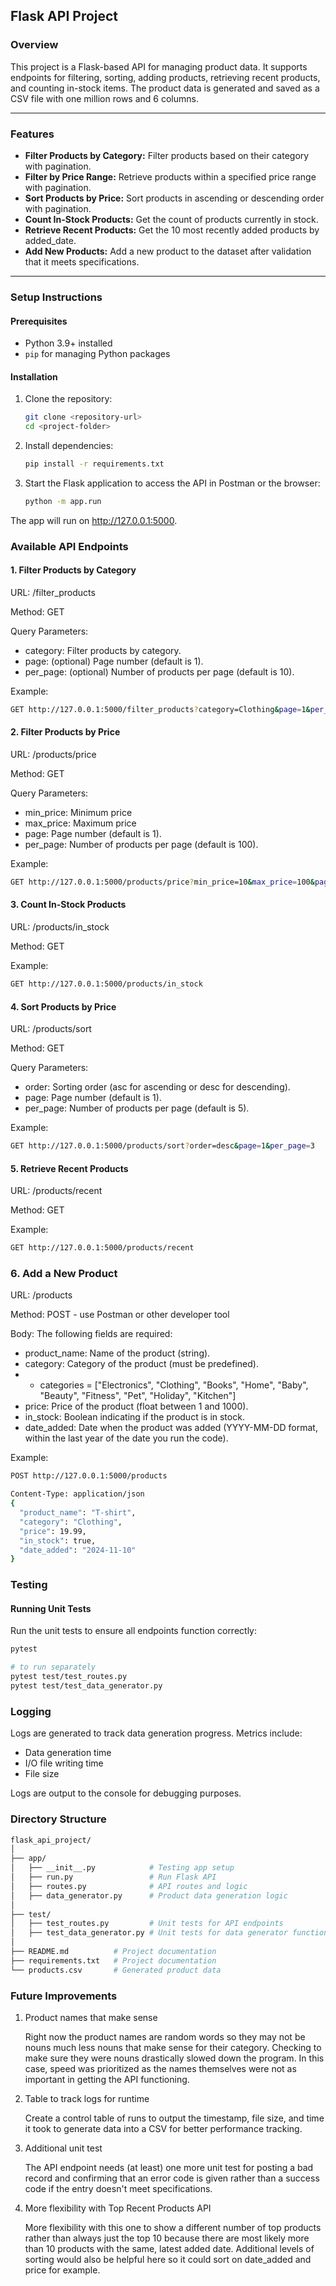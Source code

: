 ## **Flask API Project**

### **Overview**

This project is a Flask-based API for managing product data. It supports endpoints for filtering, sorting, adding products, retrieving recent products, and counting in-stock items. The product data is generated and saved as a CSV file with one million rows and 6 columns. 

---

### **Features**

- **Filter Products by Category:** Filter products based on their category with pagination.
- **Filter by Price Range:** Retrieve products within a specified price range with pagination.
- **Sort Products by Price:** Sort products in ascending or descending order with pagination.
- **Count In-Stock Products:** Get the count of products currently in stock.
- **Retrieve Recent Products:** Get the 10 most recently added products by added_date. 
- **Add New Products:** Add a new product to the dataset after validation that it meets specifications. 

---

### **Setup Instructions**

#### **Prerequisites**

- Python 3.9+ installed
- `pip` for managing Python packages

#### **Installation**

1. Clone the repository:
   ```bash
   git clone <repository-url>
   cd <project-folder>

2. Install dependencies:
   ```bash
   pip install -r requirements.txt

3. Start the Flask application to access the API in Postman or the browser:
    ```bash
    python -m app.run

The app will run on http://127.0.0.1:5000.

### **Available API Endpoints**

#### **1. Filter Products by Category**

URL: /filter_products

Method: GET

Query Parameters:

* category: Filter products by category.
* page: (optional) Page number (default is 1).
* per_page: (optional) Number of products per page (default is 10).

Example:

```bash
GET http://127.0.0.1:5000/filter_products?category=Clothing&page=1&per_page=5
```
#### **2. Filter Products by Price** 

URL: /products/price

Method: GET

Query Parameters:

* min_price: Minimum price 
* max_price: Maximum price 
* page: Page number (default is 1).
* per_page: Number of products per page (default is 100).

Example:

```bash
GET http://127.0.0.1:5000/products/price?min_price=10&max_price=100&page=1&per_page=5
```
#### **3. Count In-Stock Products**

URL: /products/in_stock

Method: GET

Example:

```bash
GET http://127.0.0.1:5000/products/in_stock
```
#### **4. Sort Products by Price** 

URL: /products/sort

Method: GET

Query Parameters:

* order: Sorting order (asc for ascending or desc for descending).
* page: Page number (default is 1).
* per_page: Number of products per page (default is 5).

Example:

```bash
GET http://127.0.0.1:5000/products/sort?order=desc&page=1&per_page=3
```
#### **5. Retrieve Recent Products**

URL: /products/recent

Method: GET

Example:

```bash
GET http://127.0.0.1:5000/products/recent
```
### **6. Add a New Product**

URL: /products

Method: POST - use Postman or other developer tool 

Body: The following fields are required:

* product_name: Name of the product (string).
* category: Category of the product (must be predefined).
* - categories = ["Electronics", "Clothing", "Books", "Home", "Baby", "Beauty", "Fitness", "Pet", "Holiday", "Kitchen"] 
* price: Price of the product (float between 1 and 1000).
* in_stock: Boolean indicating if the product is in stock.
* date_added: Date when the product was added (YYYY-MM-DD format, within the last year of the date you run the code).

Example:

```bash
POST http://127.0.0.1:5000/products

Content-Type: application/json
{
  "product_name": "T-shirt",
  "category": "Clothing",
  "price": 19.99,
  "in_stock": true,
  "date_added": "2024-11-10"
} 
```

### **Testing**

#### **Running Unit Tests**

Run the unit tests to ensure all endpoints function correctly:

```bash
pytest

# to run separately 
pytest test/test_routes.py 
pytest test/test_data_generator.py 
```
### **Logging**

Logs are generated to track data generation progress. Metrics include:

* Data generation time
* I/O file writing time
* File size

Logs are output to the console for debugging purposes.

### **Directory Structure**

```bash
flask_api_project/
│
├── app/
│   ├── __init__.py            # Testing app setup
│   ├── run.py                 # Run Flask API 
│   ├── routes.py              # API routes and logic
│   ├── data_generator.py      # Product data generation logic
│
├── test/
│   ├── test_routes.py         # Unit tests for API endpoints
│   ├── test_data_generator.py # Unit tests for data generator function
│
├── README.md          # Project documentation
├── requirements.txt   # Project documentation
└── products.csv       # Generated product data
```

### **Future Improvements**

1. Product names that make sense 

   Right now the product names are random words so they may not be nouns much less nouns that make sense for their category. Checking to make sure they were nouns drastically slowed down the program. In this case, speed was prioritized as the names themselves were not as important in getting the API functioning.  

2. Table to track logs for runtime 

   Create a control table of runs to output the timestamp, file size, and time it took to generate data into a CSV for better performance tracking. 

3. Additional unit test 

   The API endpoint needs (at least) one more unit test for posting a bad record and confirming that an error code is given rather than a success code if the entry doesn't meet specifications. 

4. More flexibility with Top Recent Products API

   More flexibility with this one to show a different number of top products rather than always just the top 10 because there are most likely more than 10 products with the same, latest added date. Additional levels of sorting would also be helpful here so it could sort on date_added and price for example. 